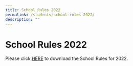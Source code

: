 ```yaml
---
title: School Rules 2022
permalink: /students/school-rules-2022/
description: ""
---
```

# **School Rules 2022**

Please click [HERE](/files/School_Rules_2022.pdf) to download the School Rules for 2022.